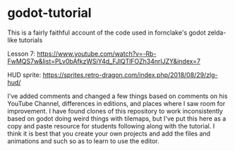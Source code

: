# godot-tutorial

This is a fairly faithful account of the code used in fornclake's godot zelda-like tutorials

Lesson 7: https://www.youtube.com/watch?v=-Rb-FwMQS7w&list=PLv0bAfkzWSiY4d_FJlQTlFOZh34nrlJZY&index=7

HUD sprite: https://sprites.retro-dragon.com/index.php/2018/08/29/zlg-hud/

I've added comments and changed a few things based on comments on his YouTube Channel, differences in editions,
and places where I saw room for improvement.  I have found clones of this repository to work inconsistently 
based on godot doing weird things with tilemaps, but I've put this here as a copy and paste resource for students
following along with the tutorial.  I think it is best that you create your own projects and add the files and 
animations and such so as to learn to use the editor.
